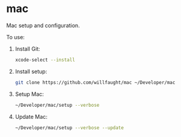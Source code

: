 # mac

Mac setup and configuration.

To use:

1. Install Git:

    ```bash
    xcode-select --install
    ```

2. Install setup:

    ```bash
    git clone https://github.com/willfaught/mac ~/Developer/mac
    ```

3. Setup Mac:

    ```bash
    ~/Developer/mac/setup --verbose
    ```

4. Update Mac:

    ```bash
    ~/Developer/mac/setup --verbose --update
    ```
